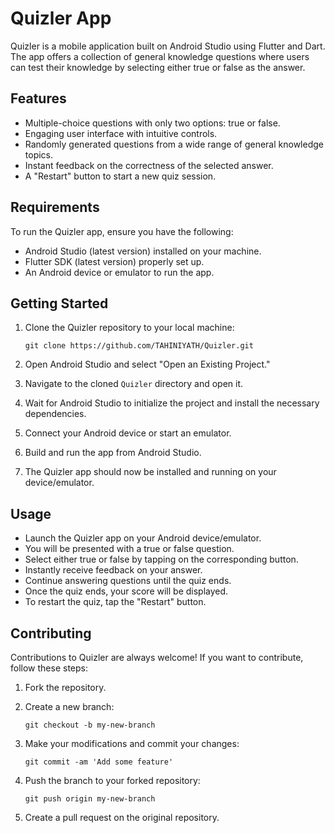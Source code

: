 # Quizler App

Quizler is a mobile application built on Android Studio using Flutter and Dart. The app offers a collection of general knowledge questions where users can test their knowledge by selecting either true or false as the answer.

## Features

- Multiple-choice questions with only two options: true or false.
- Engaging user interface with intuitive controls.
- Randomly generated questions from a wide range of general knowledge topics.
- Instant feedback on the correctness of the selected answer.
- A "Restart" button to start a new quiz session.

## Requirements

To run the Quizler app, ensure you have the following:

- Android Studio (latest version) installed on your machine.
- Flutter SDK (latest version) properly set up.
- An Android device or emulator to run the app.

## Getting Started

1. Clone the Quizler repository to your local machine:

   ```
   git clone https://github.com/TAHINIYATH/Quizler.git
   ```

2. Open Android Studio and select "Open an Existing Project."

3. Navigate to the cloned `Quizler` directory and open it.

4. Wait for Android Studio to initialize the project and install the necessary dependencies.

5. Connect your Android device or start an emulator.

6. Build and run the app from Android Studio.

7. The Quizler app should now be installed and running on your device/emulator.

## Usage

- Launch the Quizler app on your Android device/emulator.
- You will be presented with a true or false question.
- Select either true or false by tapping on the corresponding button.
- Instantly receive feedback on your answer.
- Continue answering questions until the quiz ends.
- Once the quiz ends, your score will be displayed.
- To restart the quiz, tap the "Restart" button.

## Contributing

Contributions to Quizler are always welcome! If you want to contribute, follow these steps:

1. Fork the repository.

2. Create a new branch:

   ```
   git checkout -b my-new-branch
   ```

3. Make your modifications and commit your changes:

   ```
   git commit -am 'Add some feature'
   ```

4. Push the branch to your forked repository:

   ```
   git push origin my-new-branch
   ```

5. Create a pull request on the original repository.



